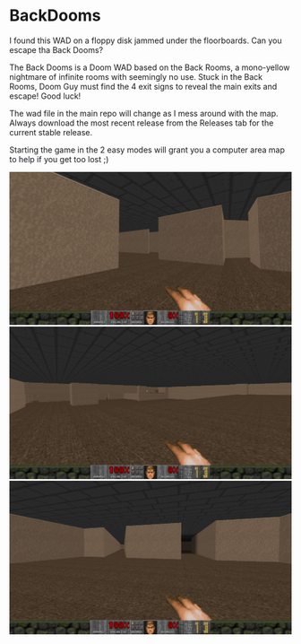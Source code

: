# BackDooms
I found this WAD on a floppy disk jammed under the floorboards. Can you escape tha Back Dooms?

The Back Dooms is a Doom WAD based on the Back Rooms, a mono-yellow nightmare of infinite rooms with seemingly no use. Stuck in the Back Rooms, Doom Guy must find the 4 exit signs to reveal the main exits and escape! Good luck!


The wad file in the main repo will change as I mess around with the map. Always download the most recent release from the Releases tab for the current stable release.

Starting the game in the 2 easy modes will grant you a computer area map to help if you get too lost ;)

![BackDooms Screenshot 1](/DevPics/backdooms1.PNG)
![BackDooms Screenshot 1](/DevPics/backdooms2.PNG)
![BackDooms Screenshot 1](/DevPics/backdooms3.PNG)
